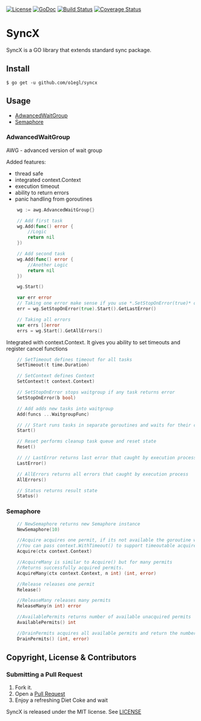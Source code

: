 [![License](http://img.shields.io/:license-mit-blue.svg)](LICENSE)
[![GoDoc](https://godoc.org/github.com/o1egl/syncx?status.svg)](https://godoc.org/github.com/o1egl/syncx)
[![Build Status](http://img.shields.io/travis/o1egl/syncx.svg?style=flat-square)](https://travis-ci.org/o1egl/syncx)
[![Coverage Status](http://img.shields.io/coveralls/o1egl/syncx.svg?style=flat-square)](https://coveralls.io/r/o1egl/syncx)
# SyncX

SyncX is a GO library that extends standard sync package.

## Install

```
$ go get -u github.com/o1egl/syncx
```

## Usage
* [AdwancedWaitGroup](#adwancedwaitgroup)
* [Semaphore](#semaphore)

### AdwancedWaitGroup

AWG -  advanced version of wait group

Added features:

* thread safe
* integrated context.Context
* execution timeout
* ability to return errors
* panic handling from goroutines

```go
    wg := awg.AdvancedWaitGroup{}

    // Add first task
    wg.Add(func() error {
    	//Logic
    	return nil
    })

    // Add second task
    wg.Add(func() error {
    	//Another Logic
    	return nil
    })

    wg.Start()

    var err error
    // Taking one error make sense if you use *.SetStopOnError(true)* option - see below
    err = wg.SetStopOnError(true).Start().GetLastError()

    // Taking all errors
    var errs []error
    errs = wg.Start().GetAllErrors()    

```

Integrated with context.Context. It gives you ability to set timeouts and register cancel functions

```go
    // SetTimeout defines timeout for all tasks
    SetTimeout(t time.Duration)

    // SetContext defines Context
    SetContext(t context.Context)

    // SetStopOnError stops waitgroup if any task returns error
    SetStopOnError(b bool)

    // Add adds new tasks into waitgroup
    Add(funcs ...WaitgroupFunc)

    // // Start runs tasks in separate goroutines and waits for their completion
    Start()

    // Reset performs cleanup task queue and reset state
    Reset()

    // // LastError returns last error that caught by execution process
    LastError()

    // AllErrors returns all errors that caught by execution process
    AllErrors()

    // Status returns result state
    Status()
```


### Semaphore

```go
    // NewSemaphore returns new Semaphore instance
    NewSemaphore(10)

    //Acquire acquires one permit, if its not available the goroutine will block till its available or Context.Done() occurs.
    //You can pass context.WithTimeout() to support timeoutable acquire.
    Acquire(ctx context.Context)

    //AcquireMany is similar to Acquire() but for many permits
    //Returns successfully acquired permits.
    AcquireMany(ctx context.Context, n int) (int, error)

    //Release releases one permit
    Release()

    //ReleaseMany releases many permits
    ReleaseMany(n int) error

    //AvailablePermits returns number of available unacquired permits
    AvailablePermits() int

    //DrainPermits acquires all available permits and return the number of permits acquired
    DrainPermits() (int, error)
```



## Copyright, License & Contributors

### Submitting a Pull Request

1. Fork it.
2. Open a [Pull Request](https://github.com/o1egl/syncx/pulls)
3. Enjoy a refreshing Diet Coke and wait

SyncX is released under the MIT license. See [LICENSE](LICENSE)
